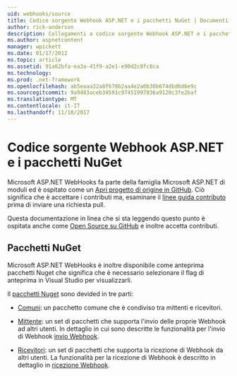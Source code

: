 ```yaml
---
uid: webhooks/source
title: Codice sorgente Webhook ASP.NET e i pacchetti NuGet | Documenti Microsoft
author: rick-anderson
description: Collegamenti a codice sorgente Webhook ASP.NET e i pacchetti NuGet
ms.author: aspnetcontent
manager: wpickett
ms.date: 01/17/2012
ms.topic: article
ms.assetid: 91a62bfa-ea3a-41f9-a2e1-e90d2c8fc8ca
ms.technology: 
ms.prod: .net-framework
ms.openlocfilehash: ab5eaaa32a8f678b2aa4e2a0b30b674dbd6d6e9c
ms.sourcegitcommit: 9a9483aceb34591c97451997036a9120c3fe2baf
ms.translationtype: MT
ms.contentlocale: it-IT
ms.lasthandoff: 11/10/2017
---
```

# <a name="aspnet-webhooks-source-code-and-nuget-packages"></a>Codice sorgente Webhook ASP.NET e i pacchetti NuGet

Microsoft ASP.NET WebHooks fa parte della famiglia Microsoft ASP.NET di moduli ed è ospitato come un [Apri progetto di origine in GitHub](https://github.com/aspnet/WebHooks). Ciò significa che è accettare i contributi ma, esaminare il [linee guida contributo](https://github.com/aspnet/Home/blob/master/CONTRIBUTING.md) prima di inviare una richiesta pull.

Questa documentazione in linea che si sta leggendo questo punto è ospitata anche come [Open Source su GitHub](http://docs.asp.net/en/latest/contribute/style-guide.html#style-guide) e inoltre accetta contributi.

## <a name="nuget-packages"></a>Pacchetti NuGet

Microsoft ASP.NET WebHooks è inoltre disponibile come anteprima pacchetti Nuget che significa che è necessario selezionare il flag di anteprima in Visual Studio per visualizzarli.

Il [pacchetti Nuget](https://nuget.org/packages?q=Microsoft.AspNet.WebHooks) sono devided in tre parti:

* [Comuni](https://www.nuget.org/packages?q=Microsoft.AspNet.WebHooks.Common): un pacchetto comune che è condiviso tra mittenti e ricevitori.

* [Mittente](https://www.nuget.org/packages?q=Microsoft.AspNet.WebHooks.Custom): un set di pacchetti che supporta l'invio delle proprie Webhook ad altri utenti. In dettaglio in cui sono descritte le funzionalità per l'invio di Webhook [invio Webhook](sending/index.md).

* [Ricevitori](https://www.nuget.org/packages?q=Microsoft.AspNet.WebHooks.Receivers): un set di pacchetti che supporta la ricezione di Webhook da altri utenti. La funzionalità per la ricezione di Webhook è descritto in dettaglio in [ricezione Webhook](receiving/index.md).
